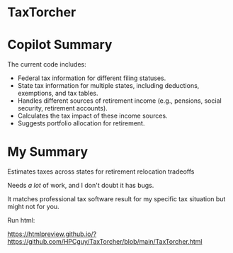 # TaxTorcher

Copilot Summary
===============
The current code includes:

 - Federal tax information for different filing statuses.
 - State tax information for multiple states, including deductions, exemptions, and tax tables.
 - Handles different sources of retirement income (e.g., pensions, social security, retirement accounts).
 - Calculates the tax impact of these income sources.
 - Suggests portfolio allocation for retirement.

My Summary
==========
Estimates taxes across states for retirement relocation tradeoffs

Needs *a lot* of work, and I don't doubt it has bugs.

It matches professional tax software result for my specific tax situation but might not for you.

Run html:

https://htmlpreview.github.io/?https://github.com/HPCguy/TaxTorcher/blob/main/TaxTorcher.html
